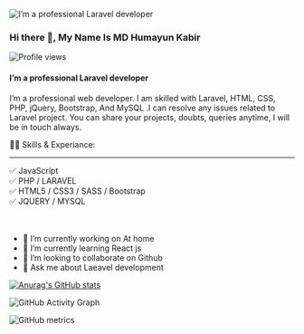 
![I’m a professional Laravel developer](https://scontent.fdac13-1.fna.fbcdn.net/v/t1.6435-9/243151280_3092667764347564_7290309533525408008_n.jpg?_nc_cat=103&ccb=1-5&_nc_sid=e3f864&_nc_ohc=xyNYrbetR8kAX97Vxe0&tn=-hXQOYcAy0m90PAX&_nc_ht=scontent.fdac13-1.fna&oh=4345b7f0b4f7c9f8182ce2f04db3aad9&oe=617D0013)
### Hi there 👋, My Name Is MD Humayun Kabir
![Profile views](https://gpvc.arturio.dev/hkobir009)  
#### I’m a professional Laravel developer

I’m a professional web developer. I am skilled with Laravel, HTML, CSS, PHP, jQuery, Bootstrap, And MySQL .I can resolve any issues related to Laravel project. You can share your projects, doubts, queries anytime, I will be in touch always.

👨‍💻 Skills & Experiance: <hr>
 ✅ JavaScript <br>
 ✅ PHP / LARAVEL <br>
 ✅ HTML5 / CSS3 / SASS / Bootstrap <br>
 ✅  JQUERY / MYSQL <br>
<br><br>

- 🔭 I’m currently working on At home 
- 🌱 I’m currently learning React js 
- 👯 I’m looking to collaborate on Github 
- 💬 Ask me about Laeavel development 

[![Anurag's GitHub stats](https://github-readme-stats.vercel.app/api?username=hkobir009)](https://github.com/anuraghazra/github-readme-stats)

![GitHub Activity Graph](https://activity-graph.herokuapp.com/graph?username=hkobir009)  

![GitHub metrics](https://metrics.lecoq.io/hkobir009)  


